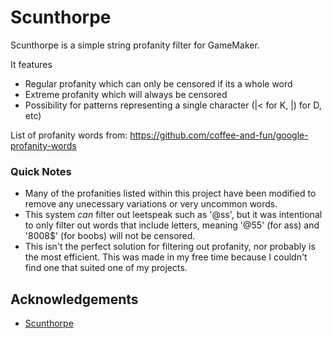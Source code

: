 # Scunthorpe

Scunthorpe is a simple string profanity filter for GameMaker.

It features
- Regular profanity which can only be censored if its a whole word
- Extreme profanity which will always be censored 
- Possibility for patterns representing a single character (|< for K, |) for D, etc)

List of profanity words from: https://github.com/coffee-and-fun/google-profanity-words

### Quick Notes
- Many of the profanities listed within this project have been modified to remove any unecessary variations or very uncommon words.
- This system *can* filter out leetspeak such as '@ss', but it was intentional to only filter out words that include letters, meaning '@55' (for ass) and '8008$' (for boobs) will not be censored.
- This isn't the perfect solution for filtering out profanity, nor probably is the most efficient. This was made in my free time because I couldn't find one that suited one of my projects.

## Acknowledgements
- [Scunthorpe](https://en.wikipedia.org/wiki/Scunthorpe)
